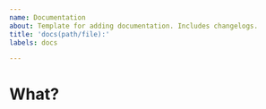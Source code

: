 ```yaml
---
name: Documentation
about: Template for adding documentation. Includes changelogs.
title: 'docs(path/file):'
labels: docs

---
```


<!--
# Preamble

If your report envolves code, please wrap it in a details block:

<details>

```c
#include <stdio.h>

int main()
{
    printf("Hello, World!\n");
}
```
</details>

This reduces the clutter in your messages.
-->

# What?

<!-- Describe the your pull request. -->

<!--
Following this is an optional field.

Uncomment it by removing these arrows.
-->

<!--
# Anything else?

Add any other context you want here.
-->

<!--
# Closes

Add the following if your pull request closes any issues (where number is the ID of the issue):

Closes #number.
-->
